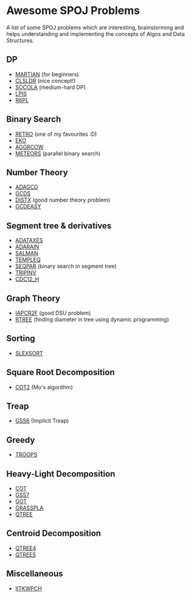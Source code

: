 # Awesome SPOJ Problems

A list of some SPOJ problems which are interesting, brainstorming and helps understanding and implementing the concepts of Algos and Data Structures.

## DP

* [MARTIAN](http://www.spoj.com/problems/MARTIAN/) (for beginners)
* [CLSLDR](http://www.spoj.com/problems/CLSLDR/) (nice concept!)
* [SOCOLA](http://www.spoj.com/problems/SOCOLA/) (medium-hard DP)
* [LPIS](http://www.spoj.com/problems/LPIS/)
* [R6PL](http://www.spoj.com/problems/R6PL/)

## Binary Search

* [RETRO](http://www.spoj.com/problems/RETRO/) (one of my favourites :D)
* [EKO](http://www.spoj.com/problems/EKO/en/)
* [AGGRCOW](http://www.spoj.com/problems/AGGRCOW/)
* [METEORS](http://www.spoj.com/problems/METEORS/) (parallel binary search)

## Number Theory

* [ADAGCD](http://www.spoj.com/ranks/ADAGCD/)
* [GCDS](http://www.spoj.com/problems/GCDS/)
* [DISTX](http://www.spoj.com/problems/DISTX/) (good number theory problem)
* [GCDEASY](http://www.spoj.com/problems/GCDEASY/)

## Segment tree & derivatives

* [ADATAXES](http://www.spoj.com/problems/ADATAXES/)
* [ADARAIN](http://www.spoj.com/problems/ADARAIN/)
* [SALMAN](http://www.spoj.com/problems/SALMAN/)
* [TEMPLEQ](http://www.spoj.com/problems/TEMPLEQ/)
* [SEQPAR](http://www.spoj.com/problems/SEQPAR/) (binary search in segment tree)
* [TRIPINV](http://www.spoj.com/problems/TRIPINV/)
* [CDC12_H](http://www.spoj.com/problems/CDC12_H/)

## Graph Theory

* [IAPCR2F](http://www.spoj.com/problems/IAPCR2F/) (good DSU problem)
* [RTREE](http://www.spoj.com/problems/RTREE/) (finding diameter in tree using dynamic programming)

## Sorting

* [SLEXSORT](http://www.spoj.com/problems/SLEXSORT/)

## Square Root Decomposition

* [COT2](http://www.spoj.com/problems/COT2/) (Mo's algorithm)

## Treap

* [GSS6](http://www.spoj.com/problems/GSS6/) (Implicit Treap)

## Greedy

* [TROOPS](http://www.spoj.com/problems/TROOPS/) 

## Heavy-Light Decomposition

* [COT](http://www.spoj.com/problems/COT/)
* [GSS7](http://www.spoj.com/problems/GSS7/)
* [GOT](http://www.spoj.com/problems/GOT/)
* [GRASSPLA](http://www.spoj.com/problems/GRASSPLA/)
* [QTREE](http://www.spoj.com/problems/QTREE/)

## Centroid Decomposition

* [QTREE4](http://www.spoj.com/problems/QTREE4/)
* [QTREE5](http://www.spoj.com/problems/QTREE5/)

## Miscellaneous

* [IITKWPCH](www.spoj.com/problems/IITKWPCH/)
